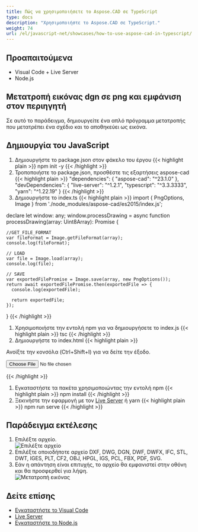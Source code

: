 ```yaml
---
title: Πώς να χρησιμοποιήσετε το Aspose.CAD σε TypeScript
type: docs
description: "Χρησιμοποιήστε το Aspose.CAD σε TypeScript."
weight: 74
url: /el/javascript-net/showcases/how-to-use-aspose-cad-in-typescript/
---
```


## Προαπαιτούμενα
- Visual Code + Live Server
- Node.js

## Μετατροπή εικόνας dgn σε png και εμφάνιση στον περιηγητή

Σε αυτό το παράδειγμα, δημιουργείτε ένα απλό πρόγραμμα μετατροπής που μετατρέπει ένα σχέδιο και το αποθηκεύει ως εικόνα.

## Δημιουργία του JavaScript

1. Δημιουργήστε το package.json στον φάκελο του έργου
{{< highlight plain >}}
npm init -y
{{< /highlight >}}
1. Τροποποιήστε το package.json, προσθέστε τις εξαρτήσεις aspose-cad
{{< highlight plain >}}
"dependencies": {
    "aspose-cad": "^23.1.0"
  },
 "devDependencies": {
    "live-server": "^1.2.1",
    "typescript": "^3.3.3333",
    "yarn": "^1.22.19"
  }
{{< /highlight >}}
1. Δημιουργήστε το index.ts
{{< highlight plain >}}
import { PngOptions, Image } from './node_modules/aspose-cad/es2015/index.js';

declare let window: any;
window.processDrawing = async function processDrawing(array: Uint8Array): Promise<any> {

    //GET_FILE_FORMAT
    var fileFormat = Image.getFileFormat(array);
    console.log(fileFormat);
    
    // LOAD
    var file = Image.load(array);
    console.log(file);
    
    // SAVE
    var exportedFilePromise = Image.save(array, new PngOptions());
    return await exportedFilePromise.then(exportedFile => {
      console.log(exportedFile);
      
      return exportedFile;
    });
}
{{< /highlight >}}
1. Χρησιμοποιήστε την εντολή npm για να δημιουργήσετε το index.js
{{< highlight plain >}}
tsc
{{< /highlight >}}
1. Δημιουργήστε το index.html
{{< highlight plain >}}
<!DOCTYPE html>
Ανοίξτε την κονσόλα (Ctrl+Shift+I) για να δείτε την έξοδο.

<script src="./node_modules/aspose-cad/dotnet.js"></script>
<script type="module" src="./node_modules/aspose-cad/es2015/index-js.js"></script>

<body>
	<input id="file" type="file">
	<img id="image" />
</body>

<script>
window.onload = async function () {
	document.querySelector('input').addEventListener('change', function() {
      var reader = new FileReader();
      reader.onload = function() {
      
          var arrayBuffer = this.result;
          var array = new Uint8Array(arrayBuffer);
          
		  //GET_FILE_FORMAT
		  fileFormat = Aspose.CAD.Image.getFileFormat(array);
          console.log(fileFormat);
		  
		  // LOAD
		  file = Aspose.CAD.Image.load(array);
          console.log(file);
		  
		  // SAVE
		  exportedFilePromise = Aspose.CAD.Image.save(array, new Aspose.CAD.PngOptions());
		  exportedFilePromise.then(exportedFile => {
			console.log(exportedFile);
			
			var urlCreator = window.URL || window.webkitURL;
			var blob = new Blob([exportedFile], { type: 'application/octet-stream' });
            var imageUrl = urlCreator.createObjectURL(blob);
            document.querySelector("#image").src = imageUrl;
		  });
      }
	  
      reader.readAsArrayBuffer(this.files[0]);
    }, 
	false);
};
</script>
{{< /highlight >}}

1. Εγκαταστήστε τα πακέτα χρησιμοποιώντας την εντολή npm
{{< highlight plain >}}
npm install
{{< /highlight >}}
1. Ξεκινήστε την εφαρμογή με τον [Live Server](https://marketplace.visualstudio.com/items?itemName=ritwickdey.LiveServer/) ή yarn
{{< highlight plain >}}
npm run serve
{{< /highlight >}}

## Παράδειγμα εκτέλεσης

1. Επιλέξτε αρχείο.<br>
![Επιλέξτε αρχείο](/cad/_assets/javascript-net/typescript/choose-file.png)<br>
1. Επιλέξτε οποιοδήποτε αρχείο DXF, DWG, DGN, DWF, DWFX, IFC, STL, DWT, IGES, PLT, CF2, OBJ, HPGL, IGS, PCL, FBX, PDF, SVG.
1. Εάν η απάντηση είναι επιτυχής, το αρχείο θα εμφανιστεί στην οθόνη και θα προσφερθεί για λήψη.<br>
![Μετατροπή εικόνας](/cad/_assets/javascript-net/typescript/convert-image.png)<br>
## Δείτε επίσης

- [Εγκαταστήστε το Visual Code](https://code.visualstudio.com/)
- [Live Server](https://marketplace.visualstudio.com/items?itemName=ritwickdey.LiveServer/)
- [Εγκαταστήστε το Node.js](https://nodejs.org/en/)
